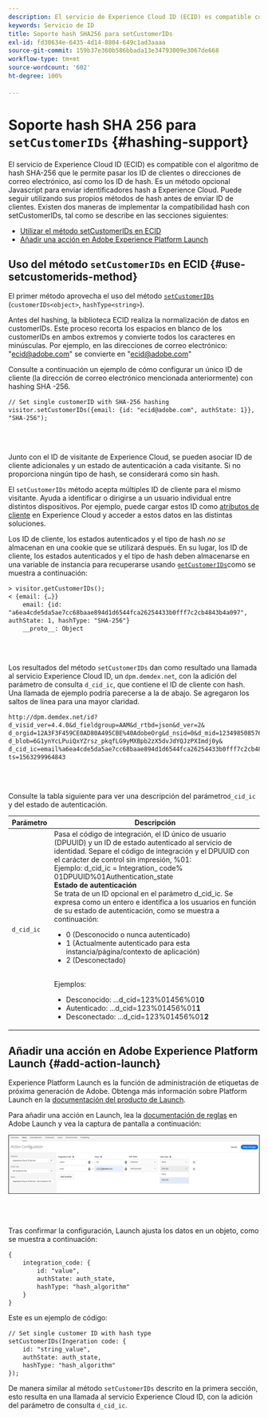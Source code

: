 ```yaml
---
description: El servicio de Experience Cloud ID (ECID) es compatible con el algoritmo de hash SHA-256 que le permite pasar los ID de clientes o direcciones de correo electrónico, así como los ID de hash. Es un método opcional Javascript para enviar identificadores hash a Experience Cloud. Puede seguir utilizando sus propios métodos de hash antes de enviar ID de clientes.
keywords: Servicio de ID
title: Soporte hash SHA256 para setCustomerIDs
exl-id: fd30634e-6435-4d14-8804-649c1ad3aaaa
source-git-commit: 159b37e360b586bbada13e34793009e3067de668
workflow-type: tm+mt
source-wordcount: '602'
ht-degree: 100%

---
```


# Soporte hash SHA 256 para `setCustomerIDs` {#hashing-support}

El servicio de Experience Cloud ID (ECID) es compatible con el algoritmo de hash SHA-256 que le permite pasar los ID de clientes o direcciones de correo electrónico, así como los ID de hash. Es un método opcional Javascript para enviar identificadores hash a Experience Cloud. Puede seguir utilizando sus propios métodos de hash antes de enviar ID de clientes.
Existen dos maneras de implementar la compatibilidad hash con setCustomerIDs, tal como se describe en las secciones siguientes:

* [Utilizar el método setCustomerIDs en ECID](/help/reference/hashing-support.md#use-setcustomerids-method)
* [Añadir una acción en Adobe Experience Platform Launch](/help/reference/hashing-support.md#add-action-launch)

## Uso del método `setCustomerIDs` en ECID {#use-setcustomerids-method}

El primer método aprovecha el uso del método [`setCustomerIDs`](/help/library/get-set/setcustomerids.md) (`customerIDs<object>`, `hashType<string>`).

Antes del hashing, la biblioteca ECID realiza la normalización de datos en customerIDs. Este proceso recorta los espacios en blanco de los customerIDs en ambos extremos y convierte todos los caracteres en minúsculas. Por ejemplo, en las direcciones de correo electrónico: &quot;ecid@adobe.com&quot; se convierte en &quot;ecid@adobe.com&quot;

Consulte a continuación un ejemplo de cómo configurar un único ID de cliente (la dirección de correo electrónico mencionada anteriormente) con hashing SHA -256.

```
// Set single customerID with SHA-256 hashing
visitor.setCustomerIDs({email: {id: "ecid@adobe.com", authState: 1}}, "SHA-256");
```

<br> 

Junto con el ID de visitante de Experience Cloud, se pueden asociar ID de cliente adicionales y un estado de autenticación a cada visitante. Si no proporciona ningún tipo de hash, se considerará como sin hash.

El `setCustomerIDs` método acepta múltiples ID de cliente para el mismo visitante. Ayuda a identificar o dirigirse a un usuario individual entre distintos dispositivos. Por ejemplo, puede cargar estos ID como [atributos de cliente](https://experienceleague.adobe.com/docs/core-services/interface/customer-attributes/attributes.html?lang=es) en Experience Cloud y acceder a estos datos en las distintas soluciones.

Los ID de cliente, los estados autenticados y el tipo de hash *no se* almacenan en una cookie que se utilizará después. En su lugar, los ID de cliente, los estados autenticados y el tipo de hash deben almacenarse en una variable de instancia para recuperarse usando [`getCustomerIDs`](/help/library/get-set/getcustomerids.md)como se muestra a continuación:

```
> visitor.getCustomerIDs();
< {email: {…}}
    email: {id: "a6ea4cde5da5ae7cc68baae894d1d6544fca26254433b0fff7c2cb4843b4a097", authState: 1, hashType: "SHA-256"}
    __proto__: Object
```

<br> 

Los resultados del método `setCustomerIDs` dan como resultado una llamada al servicio Experience Cloud ID, un `dpm.demdex.net`, con la adición del parámetro de consulta `d_cid_ic`, que contiene el ID de cliente con hash. Una llamada de ejemplo podría parecerse a la de abajo. Se agregaron los saltos de línea para una mayor claridad.

```
http://dpm.demdex.net/id?d_visid_ver=4.4.0&d_fieldgroup=AAM&d_rtbd=json&d_ver=2&
d_orgid=12A3F3F459CE0AD80A495CBE%40AdobeOrg&d_nsid=0&d_mid=12349850857640731290890207735189050123&
d_blob=6G1ynYcLPuiQxYZrsz_pkqfLG9yMXBpb2zX5dvJdYQJzPXImdj0y&
d_cid_ic=email%a6ea4cde5da5ae7cc68baae894d1d6544fca26254433b0fff7c2cb4843b4a097%011&
ts=1563299964843
```

<br> 

Consulte la tabla siguiente para ver una descripción del parámetro`d_cid_ic` y del estado de autenticación.

| Parámetro | Descripción |
|------------|----------|
| `d_cid_ic` | Pasa el código de integración, el ID único de usuario (DPUUID) y un ID de estado autenticado al servicio de identidad. Separe el código de integración y el DPUUID con el carácter de control sin impresión, %01</code>: <br> Ejemplo: d_cid_ic = Integration_ code% 01DPUUID%01Authentication_state</code> <br> <b>Estado de autenticación</b> <br> Se trata de un ID opcional en el parámetro d_cid_ic. Se expresa como un entero e identifica a los usuarios en función de su estado de autenticación, como se muestra a continuación: <br> <ul><li>0 (Desconocido o nunca autenticado)</li><li>1 (Actualmente autenticado para esta instancia/página/contexto de aplicación)</li><li>2 (Desconectado)</li></ul> <br> Ejemplos: <br> <ul><li>Desconocido: ...d_cid=123%01456%01<b>0</b></li><li>Autenticado: ...d_cid=123%01456%01<b>1</b></li><li>Desconectado: ...d_cid=123%01456%01<b>2</b></li></ul> |

## Añadir una acción en Adobe Experience Platform Launch {#add-action-launch}

Experience Platform Launch es la función de administración de etiquetas de próxima generación de Adobe. Obtenga más información sobre Platform Launch en la [documentación del producto de Launch](https://experienceleague.adobe.com/docs/experience-platform/tags/home.html?lang=es).

Para añadir una acción en Launch, lea la [documentación de reglas](https://experienceleague.adobe.com/docs/experience-platform/tags/ui/rules.html?lang=es) en Adobe Launch y vea la captura de pantalla a continuación:

![](/help/reference/assets/hashing-support.png)

<br> 

Tras confirmar la configuración, Launch ajusta los datos en un objeto, como se muestra a continuación:

```
{
    integration_code: {
        id: "value",
        authState: auth_state,
        hashType: "hash_algorithm"
    }
}
```

Este es un ejemplo de código:

```
// Set single customer ID with hash type
setCustomerIDs(Ingeration code: {
    id: "string_value",
    authState: auth_state,
    hashType: "hash_algorithm"
});
```

De manera similar al método `setCustomerIDs` descrito en la primera sección, esto resulta en una llamada al servicio Experience Cloud ID, con la adición del parámetro de consulta `d_cid_ic`.
